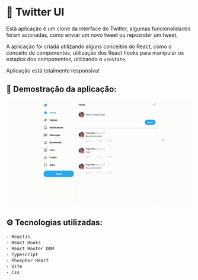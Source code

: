 # 🔖 Twitter UI

  Está aplicação é um clone da interface do Twitter, algumas funcionalidades foram acionadas, como enviar um novo tweet ou reposnder um tweet. 

  A aplicação foi criada utilizando alguns conceitos do React, como o conceito de componentes, utilização dos React hooks para manipular os estados dos componentes, utilizando o `useState`. 

  Aplicação está totalmente responsiva!  

## 🎯 Demostração da aplicação:

  <img src="/public/Twitter%20UI.gif" alt="Desmotração da aplicação" >

## ⚙️ Tecnologias utilizadas:
    
    - ReactJs
    - React Hooks
    - React Router DOM
    - Typescript
    - Phosphor React
    - Vite
    - Css


